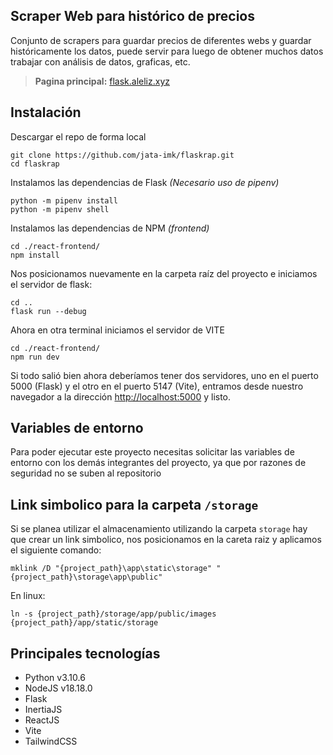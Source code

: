 
## Scraper Web para histórico de precios

Conjunto de scrapers para guardar precios de diferentes webs y guardar históricamente los datos, puede servir para luego de obtener muchos datos trabajar con análisis de datos, graficas, etc.

> **Pagina principal:** [flask.aleliz.xyz](https://flask.aleliz.xyz)

## Instalación

Descargar el repo de forma local

    git clone https://github.com/jata-imk/flaskrap.git
    cd flaskrap

Instalamos las dependencias de Flask *(Necesario uso de pipenv)*

    python -m pipenv install
    python -m pipenv shell
    
 Instalamos las dependencias de NPM *(frontend)*

    cd ./react-frontend/
    npm install
    
Nos posicionamos nuevamente en la carpeta raíz del proyecto e iniciamos el servidor de flask:

    cd ..
    flask run --debug

Ahora en otra terminal iniciamos el servidor de VITE

    cd ./react-frontend/
    npm run dev

Si todo salió bien ahora deberíamos tener dos servidores, uno en el puerto 5000 (Flask) y el otro en el puerto 5147 (Vite), entramos desde nuestro navegador a la dirección [http://localhost:5000](http://localhost:5000) y listo.

## Variables de entorno

Para poder ejecutar este proyecto necesitas solicitar las variables de entorno con los demás integrantes del proyecto, ya que por razones de seguridad no se suben al repositorio

## Link  simbolico para la carpeta `/storage` 
Si se planea utilizar el almacenamiento utilizando la carpeta `storage` hay que crear un link simbolico, nos posicionamos en la careta raiz y aplicamos el siguiente comando:

    mklink /D "{project_path}\app\static\storage" "{project_path}\storage\app\public"

En linux:

    ln -s {project_path}/storage/app/public/images {project_path}/app/static/storage

## Principales tecnologías

 - Python v3.10.6
 - NodeJS v18.18.0
 - Flask
 - InertiaJS
 - ReactJS
 - Vite
 - TailwindCSS
